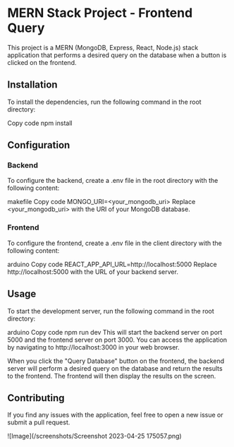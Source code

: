 # MERN Stack Project - Frontend Query
This project is a MERN (MongoDB, Express, React, Node.js) stack application that performs a desired query on the database when a button is clicked on the frontend.

## Installation
To install the dependencies, run the following command in the root directory:

Copy code
npm install
## Configuration
### Backend
To configure the backend, create a .env file in the root directory with the following content:

makefile
Copy code
MONGO_URI=<your_mongodb_uri>
Replace <your_mongodb_uri> with the URI of your MongoDB database.

### Frontend
To configure the frontend, create a .env file in the client directory with the following content:

arduino
Copy code
REACT_APP_API_URL=http://localhost:5000
Replace http://localhost:5000 with the URL of your backend server.

## Usage
To start the development server, run the following command in the root directory:

arduino
Copy code
npm run dev
This will start the backend server on port 5000 and the frontend server on port 3000. You can access the application by navigating to http://localhost:3000 in your web browser.

When you click the "Query Database" button on the frontend, the backend server will perform a desired query on the database and return the results to the frontend. The frontend will then display the results on the screen.

## Contributing
If you find any issues with the application, feel free to open a new issue or submit a pull request.

![Image](/screenshots/Screenshot 2023-04-25 175057.png)
